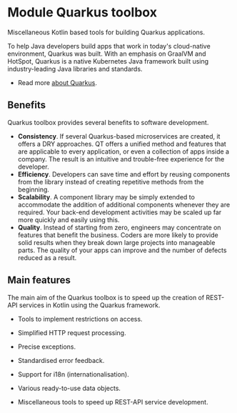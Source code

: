 # Module Quarkus toolbox

Miscellaneous Kotlin based tools for building Quarkus applications.

To help Java developers build apps that work in today's cloud-native
environment, Quarkus was built. With an emphasis on GraalVM and HotSpot, Quarkus
is a native Kubernetes Java framework built using industry-leading Java
libraries and standards.

- Read more [about Quarkus](https://quarkus.io/about/).

## Benefits

Quarkus toolbox provides several benefits to software development.

- **Consistency**. If several Quarkus-based microservices are created, it offers
  a DRY approaches. QT offers a unified method and features that are applicable
  to every application, or even a collection of apps inside a company. The
  result is an intuitive and trouble-free experience for the developer.
- **Efficiency**. Developers can save time and effort by reusing components from
  the library instead of creating repetitive methods from the beginning.
- **Scalability**. A component library may be simply extended to accommodate the
  addition of additional components whenever they are required. Your back-end
  development activities may be scaled up far more quickly and easily using
  this.
- **Quality**. Instead of starting from zero, engineers may concentrate on
  features that benefit the business. Coders are more likely to provide solid
  results when they break down large projects into manageable parts. The quality
  of your apps can improve and the number of defects reduced as a result.

## Main features

The main aim of the Quarkus toolbox is to speed up the creation of REST-API services in Kotlin using the Quarkus framework.

- Tools to implement restrictions on access.
- Simplified HTTP request processing.

- Precise exceptions.

- Standardised error feedback.

- Support for i18n (internationalisation).

- Various ready-to-use data objects.

- Miscellaneous tools to speed up REST-API service development.
